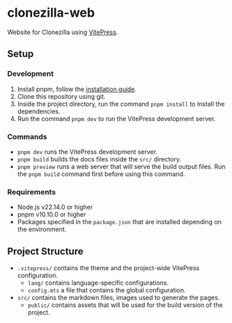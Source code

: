 # clonezilla-web

Website for Clonezilla using [VitePress](https://vitepress.dev/).

## Setup

### Development
1. Install pnpm, follow the [installation guide](https://pnpm.io/installation).
2. Clone this repository using git.
3. Inside the project directory, run the command `pnpm install` to install the dependencies.
4. Run the command `pnpm dev` to run the VitePress development server.

### Commands
* `pnpm dev` runs the VitePress development server.
* `pnpm build` builds the docs files inside the `src/` directory.
* `pnpm preview` runs a web server that will serve the build output files. Run the
`pnpm build` command first before using this command.

### Requirements
* Node.js v22.14.0 or higher
* pnpm v10.10.0 or higher
* Packages specified in the `package.json` that are installed depending on the environment.

## Project Structure
* `.vitepress/` contains the theme and the project-wide VitePress configuration.
  * `lang/` contains language-specific configurations.
  * `config.mts` a file that contains the global configuration.
* `src/` contains the markdown files, images used to generate the pages.
  * `public/` contains assets that will be used for the build version of the project.
